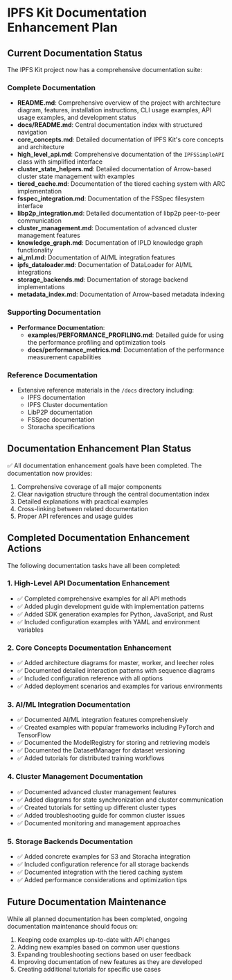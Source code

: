 # IPFS Kit Documentation Enhancement Plan

## Current Documentation Status

The IPFS Kit project now has a comprehensive documentation suite:

### Complete Documentation
- **README.md**: Comprehensive overview of the project with architecture diagram, features, installation instructions, CLI usage examples, API usage examples, and development status
- **docs/README.md**: Central documentation index with structured navigation
- **core_concepts.md**: Detailed documentation of IPFS Kit's core concepts and architecture
- **high_level_api.md**: Comprehensive documentation of the `IPFSSimpleAPI` class with simplified interface
- **cluster_state_helpers.md**: Detailed documentation of Arrow-based cluster state management with examples
- **tiered_cache.md**: Documentation of the tiered caching system with ARC implementation
- **fsspec_integration.md**: Documentation of the FSSpec filesystem interface
- **libp2p_integration.md**: Detailed documentation of libp2p peer-to-peer communication
- **cluster_management.md**: Documentation of advanced cluster management features
- **knowledge_graph.md**: Documentation of IPLD knowledge graph functionality
- **ai_ml.md**: Documentation of AI/ML integration features
- **ipfs_dataloader.md**: Documentation of DataLoader for AI/ML integrations
- **storage_backends.md**: Documentation of storage backend implementations
- **metadata_index.md**: Documentation of Arrow-based metadata indexing

### Supporting Documentation
- **Performance Documentation**: 
  - **examples/PERFORMANCE_PROFILING.md**: Detailed guide for using the performance profiling and optimization tools
  - **docs/performance_metrics.md**: Documentation of the performance measurement capabilities

### Reference Documentation
- Extensive reference materials in the `/docs` directory including:
  - IPFS documentation
  - IPFS Cluster documentation
  - LibP2P documentation
  - FSSpec documentation
  - Storacha specifications

## Documentation Enhancement Plan Status

✅ All documentation enhancement goals have been completed. The documentation now provides:

1. Comprehensive coverage of all major components
2. Clear navigation structure through the central documentation index
3. Detailed explanations with practical examples
4. Cross-linking between related documentation
5. Proper API references and usage guides

## Completed Documentation Enhancement Actions

The following documentation tasks have all been completed:

### 1. High-Level API Documentation Enhancement
- ✅ Completed comprehensive examples for all API methods
- ✅ Added plugin development guide with implementation patterns
- ✅ Added SDK generation examples for Python, JavaScript, and Rust
- ✅ Included configuration examples with YAML and environment variables

### 2. Core Concepts Documentation Enhancement
- ✅ Added architecture diagrams for master, worker, and leecher roles
- ✅ Documented detailed interaction patterns with sequence diagrams
- ✅ Included configuration reference with all options
- ✅ Added deployment scenarios and examples for various environments

### 3. AI/ML Integration Documentation
- ✅ Documented AI/ML integration features comprehensively
- ✅ Created examples with popular frameworks including PyTorch and TensorFlow
- ✅ Documented the ModelRegistry for storing and retrieving models
- ✅ Documented the DatasetManager for dataset versioning
- ✅ Added tutorials for distributed training workflows

### 4. Cluster Management Documentation
- ✅ Documented advanced cluster management features
- ✅ Added diagrams for state synchronization and cluster communication
- ✅ Created tutorials for setting up different cluster types
- ✅ Added troubleshooting guide for common cluster issues
- ✅ Documented monitoring and management approaches

### 5. Storage Backends Documentation
- ✅ Added concrete examples for S3 and Storacha integration
- ✅ Included configuration reference for all storage backends
- ✅ Documented integration with the tiered caching system
- ✅ Added performance considerations and optimization tips

## Future Documentation Maintenance

While all planned documentation has been completed, ongoing documentation maintenance should focus on:

1. Keeping code examples up-to-date with API changes
2. Adding new examples based on common user questions
3. Expanding troubleshooting sections based on user feedback
4. Improving documentation of new features as they are developed
5. Creating additional tutorials for specific use cases